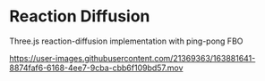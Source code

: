 # Reaction Diffusion
Three.js reaction-diffusion implementation with ping-pong FBO


https://user-images.githubusercontent.com/21369363/163881641-8874faf6-6168-4ee7-9cba-cbb6f109bd57.mov

